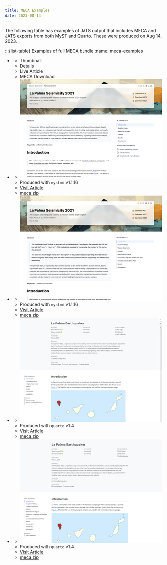 ```yaml
---
title: MECA Examples
date: 2023-08-14
---
```


The following table has examples of JATS output that includes MECA and JATS exports from both MyST and Quarto. These were produced on Aug 14, 2023.

:::{list-table} Examples of full MECA bundle
:name: meca-examples

- - Thumbnail
  - Details
  - Live Article
  - MECA Download
- - ![](./examples/myst-full.png)
  - Produced with `mystmd` v1.1.16
  - [Visit Article](https://notebooks-now.github.io/submission-myst-full/)
  - [meca.zip](./examples/meca-myst-full.zip)
- - ![](./examples/myst-lite.png)
  - Produced with `mystmd` v1.1.16
  - [Visit Article](https://notebooks-now.github.io/submission-myst-lite/)
  - [meca.zip](./examples/meca-myst-lite.zip)
- - ![](./examples/quarto-full.png)
  - Produced with `quarto` v1.4
  - [Visit Article](https://notebooks-now.github.io/submission-quarto-full/)
  - [meca.zip](./examples/meca-quarto-full.zip)
- - ![](./examples/quarto-lite.png)
  - Produced with `quarto` v1.4
  - [Visit Article](https://notebooks-now.github.io/submission-quarto-lite/)
  - [meca.zip](./examples/meca-quarto-lite.zip)
